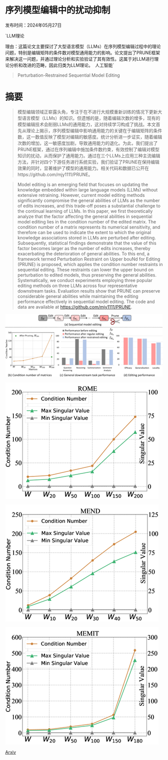 # 序列模型编辑中的扰动抑制

发布时间：2024年05月27日

`LLM理论

理由：这篇论文主要探讨了大型语言模型（LLMs）在序列模型编辑过程中的理论问题，特别是编辑矩阵的条件数对模型通用能力的影响。论文提出了PRUNE框架来解决这一问题，并通过理论分析和实验验证了其有效性。这属于对LLM进行理论分析和改进的范畴，因此归类为LLM理论。` `人工智能`

> Perturbation-Restrained Sequential Model Editing

# 摘要

> 模型编辑领域正崭露头角，专注于在不进行大规模重新训练的情况下更新大型语言模型（LLMs）的知识。但遗憾的是，随着编辑次数的增多，现有的模型编辑技术会削弱LLMs的通用能力，这对持续学习构成了挑战。本文首先从理论上揭示，序列模型编辑中影响通用能力的关键在于编辑矩阵的条件数，这一数值反映了模型对编辑的敏感度。统计分析进一步证实，随着编辑次数的增加，这一敏感度加剧，导致通用能力的退化。为此，我们提出了PRUNE框架，通过在序列编辑中施加条件数约束，有效控制了编辑对模型知识的扰动，从而保护了通用能力。通过在三个LLMs上应用三种主流编辑方法，并针对四个下游任务进行系统实验，我们验证了PRUNE在保持编辑效果的同时，显著维护了模型的通用能力。相关代码和数据已公开在https://github.com/mjy1111/PRUNE。

> Model editing is an emerging field that focuses on updating the knowledge embedded within large language models (LLMs) without extensive retraining. However, current model editing methods significantly compromise the general abilities of LLMs as the number of edits increases, and this trade-off poses a substantial challenge to the continual learning of LLMs. In this paper, we first theoretically analyze that the factor affecting the general abilities in sequential model editing lies in the condition number of the edited matrix. The condition number of a matrix represents its numerical sensitivity, and therefore can be used to indicate the extent to which the original knowledge associations stored in LLMs are perturbed after editing. Subsequently, statistical findings demonstrate that the value of this factor becomes larger as the number of edits increases, thereby exacerbating the deterioration of general abilities. To this end, a framework termed Perturbation Restraint on Upper bouNd for Editing (PRUNE) is proposed, which applies the condition number restraints in sequential editing. These restraints can lower the upper bound on perturbation to edited models, thus preserving the general abilities. Systematically, we conduct experiments employing three popular editing methods on three LLMs across four representative downstream tasks. Evaluation results show that PRUNE can preserve considerable general abilities while maintaining the editing performance effectively in sequential model editing. The code and data are available at https://github.com/mjy1111/PRUNE.

![序列模型编辑中的扰动抑制](../../../paper_images/2405.16821/x1.png)

![序列模型编辑中的扰动抑制](../../../paper_images/2405.16821/x2.png)

![序列模型编辑中的扰动抑制](../../../paper_images/2405.16821/x3.png)

![序列模型编辑中的扰动抑制](../../../paper_images/2405.16821/x4.png)

[Arxiv](https://arxiv.org/abs/2405.16821)